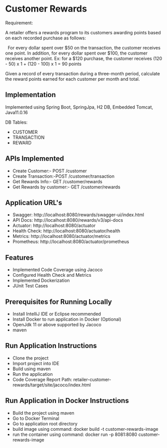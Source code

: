 
# Customer Rewards

Requirement:

A retailer offers a rewards program to its customers awarding points based on each recorded purchase as follows:

 
For every dollar spent over $50 on the transaction, the customer receives one point.
In addition, for every dollar spent over $100, the customer receives another point.
Ex: for a $120 purchase, the customer receives
(120 - 50) x 1 + (120 - 100) x 1 = 90 points

Given a record of every transaction during a three-month period, calculate the reward points earned for each customer per month and total. 




## Implementation
Implemented using Spring Boot, SpringJpa, H2 DB, Embedded Tomcat, Java11.0.16

DB Tables:
*   CUSTOMER
*   TRANSACTION
*   REWARD
  
## APIs Implemented
*    Create Customer:-  POST /customer  
*    Create Transaction:-POST /customer/transaction  
*    Get Rewards Info:- GET /customer/rewards
*    Get Rewards by customer:- GET /customer/rewards

## Application URL's
    
* Swagger: http://localhost:8080/rewards/swagger-ui/index.html
* API Docs: http://localhost:8080/rewards/v3/api-docs
* Actuator: http://localhost:8080/actuator
* Health Check: http://localhost:8080/actuator/health
* Metrics: http://localhost:8080/actuator/metrics
* Prometheus: http://localhost:8080/actuator/prometheus


## Features

- Implemented Code Coverage using Jacoco
- Configured Health Check and Metrics
- Implemented Dockerization
- JUnit Test Cases


## Prerequisites for Running Locally

*  Install IntelliJ IDE or Eclipse recommended
*  Install Docker to run application in Docker (Optional)
*  OpenJdk 11 or above supported by Jacoco
*  maven

## Run Application Instructions
*  Clone the project
*  Import project into IDE
*  Build using maven
*  Run the application
*  Code Coverage Report Path: retailer-customer-rewards/target/site/jacoco/index.html

## Run Application in Docker Instructions
*  Build the project using maven
*  Go to Docker Terminal
*  Go to application root directory
*  build image using command: docker build -t customer-rewards-image
*  run the container using command: docker run -p 8081:8080 customer-rewards-image



